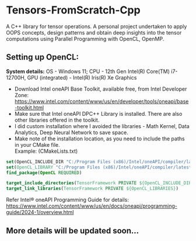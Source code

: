 # Tensors-FromScratch-Cpp
A C++ library for tensor operations. A personal project undertaken to apply OOPS concepts, design patterns and obtain deep insights into the tensor computations using Parallel Programming with OpenCL, OpenMP.

## Setting up OpenCL: 
**System details:** OS - Windows 11; CPU - 12th Gen Intel(R) Core(TM) i7-12700H, GPU (integrated) - Intel(R) Iris(R) Xe Graphics
* Download Intel oneAPI Base Toolkit, available free, from Intel Developer Zone: https://www.intel.com/content/www/us/en/developer/tools/oneapi/base-toolkit.html
* Make sure that Intel oneAPI DPC++ Library is installed. There are also other libraries offered in the toolkit.
* I did custom installation where I avoided the libraries - Math Kernel, Data Analytics, Deep Neural Network to save space.
* Make note of the installation location, as you need to include the paths in your CMake file. <br>
Example: (CMakeLists.txt)
``` cmake
set(OpenCL_INCLUDE_DIR "C:/Program Files (x86)/Intel/oneAPI/compiler/latest/include/sycl")
set(OpenCL_LIBRARY "C:/Program Files (x86)/Intel/oneAPI/compiler/latest/lib/OpenCL.lib")
find_package(OpenCL REQUIRED)

target_include_directories(TensorFramework PRIVATE ${OpenCL_INCLUDE_DIRS})
target_link_libraries(TensorFramework PRIVATE ${OpenCL_LIBRARIES})
```

Refer Intel® oneAPI Programming Guide for details:
https://www.intel.com/content/www/us/en/docs/oneapi/programming-guide/2024-1/overview.html 

## More details will be updated soon...

